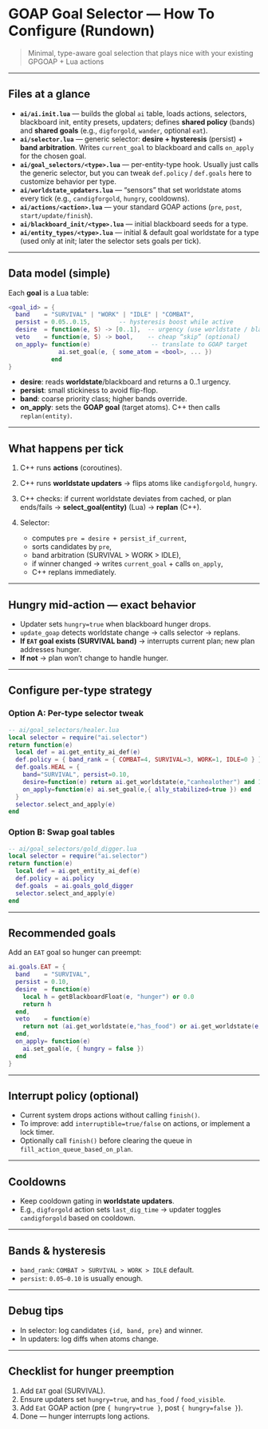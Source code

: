# GOAP Goal Selector — How To Configure (Rundown)

> Minimal, type-aware goal selection that plays nice with your existing GPGOAP + Lua actions

---

## Files at a glance

* **`ai/ai.init.lua`** — builds the global `ai` table, loads actions, selectors, blackboard init, entity presets, updaters; defines **shared policy** (bands) and **shared goals** (e.g., `digforgold`, `wander`, optional `eat`).
* **`ai/selector.lua`** — generic selector: **desire + hysteresis** (persist) + **band arbitration**. Writes `current_goal` to blackboard and calls `on_apply` for the chosen goal.
* **`ai/goal_selectors/<type>.lua`** — per-entity-type hook. Usually just calls the generic selector, but you can tweak `def.policy` / `def.goals` here to customize behavior per type.
* **`ai/worldstate_updaters.lua`** — “sensors” that set worldstate atoms every tick (e.g., `candigforgold`, `hungry`, cooldowns).
* **`ai/actions/<action>.lua`** — your standard GOAP actions (`pre`, `post`, `start/update/finish`).
* **`ai/blackboard_init/<type>.lua`** — initial blackboard seeds for a type.
* **`ai/entity_types/<type>.lua`** — initial & default goal worldstate for a type (used only at init; later the selector sets goals per tick).

---

## Data model (simple)

Each **goal** is a Lua table:

```lua
<goal_id> = {
  band    = "SURVIVAL" | "WORK" | "IDLE" | "COMBAT",
  persist = 0.05..0.15,        -- hysteresis boost while active
  desire  = function(e, S) -> [0..1],  -- urgency (use worldstate / blackboard)
  veto    = function(e, S) -> bool,    -- cheap “skip” (optional)
  on_apply= function(e)                 -- translate to GOAP target
              ai.set_goal(e, { some_atom = <bool>, ... })
            end
}
```

* **desire**: reads **worldstate**/blackboard and returns a 0..1 urgency.
* **persist**: small stickiness to avoid flip-flop.
* **band**: coarse priority class; higher bands override.
* **on\_apply**: sets the **GOAP goal** (target atoms). C++ then calls `replan(entity)`.

---

## What happens per tick

1. C++ runs **actions** (coroutines).
2. C++ runs **worldstate updaters** → flips atoms like `candigforgold`, `hungry`.
3. C++ checks: if current worldstate deviates from cached, or plan ends/fails → **select\_goal(entity)** (Lua) → **replan** (C++).
4. Selector:

   * computes `pre = desire + persist_if_current`,
   * sorts candidates by `pre`,
   * band arbitration (SURVIVAL > WORK > IDLE),
   * if winner changed → writes `current_goal` + calls `on_apply`,
   * C++ replans immediately.

---

## Hungry mid-action — exact behavior

* Updater sets `hungry=true` when blackboard hunger drops.
* `update_goap` detects worldstate change → calls selector → replans.
* **If `EAT` goal exists (SURVIVAL band)** → interrupts current plan; new plan addresses hunger.
* **If not** → plan won’t change to handle hunger.

---

## Configure per-type strategy

### Option A: Per-type selector tweak

```lua
-- ai/goal_selectors/healer.lua
local selector = require("ai.selector")
return function(e)
  local def = ai.get_entity_ai_def(e)
  def.policy = { band_rank = { COMBAT=4, SURVIVAL=3, WORK=1, IDLE=0 } }
  def.goals.HEAL = {
    band="SURVIVAL", persist=0.10,
    desire=function(e) return ai.get_worldstate(e,"canhealother") and 1 or 0 end,
    on_apply=function(e) ai.set_goal(e,{ ally_stabilized=true }) end
  }
  selector.select_and_apply(e)
end
```

### Option B: Swap goal tables

```lua
-- ai/goal_selectors/gold_digger.lua
local selector = require("ai.selector")
return function(e)
  local def = ai.get_entity_ai_def(e)
  def.policy = ai.policy
  def.goals  = ai.goals_gold_digger
  selector.select_and_apply(e)
end
```

---

## Recommended goals

Add an `EAT` goal so hunger can preempt:

```lua
ai.goals.EAT = {
  band    = "SURVIVAL",
  persist = 0.10,
  desire  = function(e)
    local h = getBlackboardFloat(e, "hunger") or 0.0
    return h
  end,
  veto    = function(e)
    return not (ai.get_worldstate(e,"has_food") or ai.get_worldstate(e,"food_visible"))
  end,
  on_apply= function(e)
    ai.set_goal(e, { hungry = false })
  end
}
```

---

## Interrupt policy (optional)

* Current system drops actions without calling `finish()`.
* To improve: add `interruptible=true/false` on actions, or implement a lock timer.
* Optionally call `finish()` before clearing the queue in `fill_action_queue_based_on_plan`.

---

## Cooldowns

* Keep cooldown gating in **worldstate updaters**.
* E.g., `digforgold` action sets `last_dig_time` → updater toggles `candigforgold` based on cooldown.

---

## Bands & hysteresis

* `band_rank`: `COMBAT > SURVIVAL > WORK > IDLE` default.
* `persist`: `0.05–0.10` is usually enough.

---

## Debug tips

* In selector: log candidates `{id, band, pre}` and winner.
* In updaters: log diffs when atoms change.

---

## Checklist for hunger preemption

1. Add `EAT` goal (SURVIVAL).
2. Ensure updaters set `hungry=true`, and `has_food` / `food_visible`.
3. Add `Eat` GOAP action (pre `{ hungry=true }`, post `{ hungry=false }`).
4. Done — hunger interrupts long actions.
